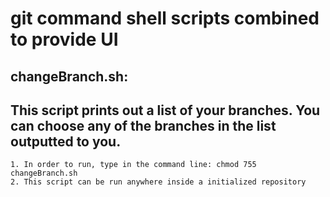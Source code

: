 # git command shell scripts combined to provide UI

changeBranch.sh:
-------------------------------------------------------------------------------
This script prints out a list of your branches. You can choose any of the branches in the list outputted to you.
-------------------------------------------------------------------------------
	1. In order to run, type in the command line: chmod 755 changeBranch.sh
	2. This script can be run anywhere inside a initialized repository
